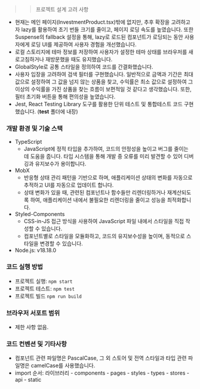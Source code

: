 >> 프로젝트 설계 고려 사항

- 현재는 메인 페이지(InvestmentProduct.tsx)밖에 없지만, 추후 확장을 고려하고자 lazy를 활용하여 초기 번들 크기를 줄이고, 페이지 로딩 속도를 높였습니다. 또한 Suspense의 fallback 설정을 통해, lazy로 로드된 컴포넌트가 로딩되는 동안 사용자에게 로딩 UI를 제공하여 사용자 경험을 개선했습니다.
- 로컬 스토리지에 테마 정보를 저장하여 사용자가 설정한 테마 상태를 브라우저를 새로고침하거나 재방문했을 때도 유지했습니다.
- GlobalStyle로 공통 스타일을 정의하여 코드를 간결화했습니다.
- 사용자 입장을 고려하여 검색 필터를 구현했습니다. 일반적으로 금액과 기간은 최대 값으로 설정하여 그 값을 넘지 않는 상품을 찾고, 수익률은 최소 값으로 설정하여 그 이상의 수익률을 가진 상품을 찾는 흐름이 보편적일 것 같다고 생각했습니다. 또한, 필터 초기화 버튼을 통해 편의성을 높였습니다.
- Jest, React Testing Library 도구를 활용한 단위 테스트 및 통합테스트 코드 구현했습니다. (**test** 폴더에 내장)

### 개발 환경 및 기술 스택

- TypeScript
  - JavaScript에 정적 타입을 추가하여, 코드의 안정성을 높이고 버그를 줄이는 데 도움을 줍니다. 타입 시스템을 통해 개발 중 오류를 미리 발견할 수 있어 디버깅과 유지보수가 용이합니다.
- MobX
  - 반응형 상태 관리 패턴을 기반으로 하며, 애플리케이션 상태의 변화를 자동으로 추적하고 UI를 자동으로 업데이트 합니다.
  - 상태 변화가 있을 때, 관련된 컴포넌트나 함수들만 리렌더링하거나 재계산되도록 하여, 애플리케이션 내에서 불필요한 리렌더링을 줄이고 성능을 최적화합니다.
- Styled-Components
  - CSS-in-JS 접근 방식을 사용하여 JavaScript 파일 내에서 스타일을 직접 작성할 수 있습니다.
  - 컴포넌트별로 스타일을 모듈화하고, 코드의 유지보수성을 높이며, 동적으로 스타일을 변경할 수 있습니다.
- Node.js: v18.18.0

### 코드 실행 방법

- 프로젝트 실행: `npm start`
- 프로젝트 테스트: `npm test`
- 프로젝트 빌드 `npm run build`

### 브라우저 서포트 범위

- 제한 사항 없음.

### 코드 컨벤션 및 기타사항

- 컴포넌트 관련 파일명은 PascalCase, 그 외 스토어 및 전역 스타일과 타입 관련 파일명은 camelCase를 사용했습니다.
- import 순서: 라이브러리 - components - pages - styles - types - stores - api - static
